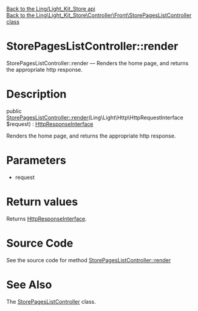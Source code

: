 [Back to the Ling/Light_Kit_Store api](https://github.com/lingtalfi/Light_Kit_Store/blob/master/doc/api/Ling/Light_Kit_Store.md)<br>
[Back to the Ling\Light_Kit_Store\Controller\Front\StorePagesListController class](https://github.com/lingtalfi/Light_Kit_Store/blob/master/doc/api/Ling/Light_Kit_Store/Controller/Front/StorePagesListController.md)


StorePagesListController::render
================



StorePagesListController::render — Renders the home page, and returns the appropriate http response.




Description
================


public [StorePagesListController::render](https://github.com/lingtalfi/Light_Kit_Store/blob/master/doc/api/Ling/Light_Kit_Store/Controller/Front/StorePagesListController/render.md)(Ling\Light\Http\HttpRequestInterface $request) : [HttpResponseInterface](https://github.com/lingtalfi/Light/blob/master/doc/api/Ling/Light/Http/HttpResponseInterface.md)




Renders the home page, and returns the appropriate http response.




Parameters
================


- request

    


Return values
================

Returns [HttpResponseInterface](https://github.com/lingtalfi/Light/blob/master/doc/api/Ling/Light/Http/HttpResponseInterface.md).








Source Code
===========
See the source code for method [StorePagesListController::render](https://github.com/lingtalfi/Light_Kit_Store/blob/master/Controller/Front/StorePagesListController.php#L25-L28)


See Also
================

The [StorePagesListController](https://github.com/lingtalfi/Light_Kit_Store/blob/master/doc/api/Ling/Light_Kit_Store/Controller/Front/StorePagesListController.md) class.



